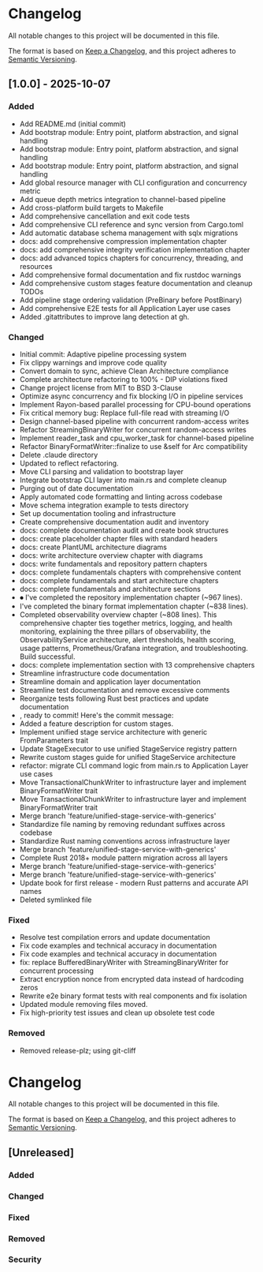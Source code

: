 # Changelog

All notable changes to this project will be documented in this file.

The format is based on [Keep a Changelog](https://keepachangelog.com/en/1.0.0/),
and this project adheres to [Semantic Versioning](https://semver.org/spec/v2.0.0.html).

## [1.0.0] - 2025-10-07

### Added

- Add README.md (initial commit)
- Add bootstrap module: Entry point, platform abstraction, and signal handling
- Add bootstrap module: Entry point, platform abstraction, and signal handling
- Add bootstrap module: Entry point, platform abstraction, and signal handling
- Add global resource manager with CLI configuration and concurrency metric
- Add queue depth metrics integration to channel-based pipeline
- Add cross-platform build targets to Makefile
- Add comprehensive cancellation and exit code tests
- Add comprehensive CLI reference and sync version from Cargo.toml
- Add automatic database schema management with sqlx migrations
- docs: add comprehensive compression implementation chapter
- docs: add comprehensive integrity verification implementation chapter
- docs: add advanced topics chapters for concurrency, threading, and resources
- Add comprehensive formal documentation and fix rustdoc warnings
- Add comprehensive custom stages feature documentation and cleanup TODOs
- Add pipeline stage ordering validation (PreBinary before PostBinary)
- Add comprehensive E2E tests for all Application Layer use cases
- Added .gitattributes to improve lang detection at gh.

### Changed

- Initial commit: Adaptive pipeline processing system
- Fix clippy warnings and improve code quality
- Convert domain to sync, achieve Clean Architecture compliance
- Complete architecture refactoring to 100% - DIP violations fixed
- Change project license from MIT to BSD 3-Clause
- Optimize async concurrency and fix blocking I/O in pipeline services
- Implement Rayon-based parallel processing for CPU-bound operations
- Fix critical memory bug: Replace full-file read with streaming I/O
- Design channel-based pipeline with concurrent random-access writes
- Refactor StreamingBinaryWriter for concurrent random-access writes
- Implement reader_task and cpu_worker_task for channel-based pipeline
- Refactor BinaryFormatWriter::finalize to use &self for Arc compatibility
- Delete .claude directory
- Updated to reflect refactoring.
- Move CLI parsing and validation to bootstrap layer
- Integrate bootstrap CLI layer into main.rs and complete cleanup
- Purging out of date documentation
- Apply automated code formatting and linting across codebase
- Move schema integration example to tests directory
- Set up documentation tooling and infrastructure
- Create comprehensive documentation audit and inventory
- docs: complete documentation audit and create book structures
- docs: create placeholder chapter files with standard headers
- docs: create PlantUML architecture diagrams
- docs: write architecture overview chapter with diagrams
- docs: write fundamentals and repository pattern chapters
- docs: complete fundamentals chapters with comprehensive content
- docs: complete fundamentals and start architecture chapters
- docs: complete fundamentals and architecture sections
- ⏺ I've completed the repository implementation chapter (~967 lines).
- I've completed the binary format implementation chapter (~838 lines).
- Completed observability overview chapter (~808 lines). This comprehensive chapter ties together metrics, logging,   and health monitoring, explaining the three pillars of observability, the ObservabilityService architecture, alert    thresholds, health scoring, usage patterns, Prometheus/Grafana integration, and troubleshooting. Build   successful.
- docs: complete implementation section with 13 comprehensive chapters
- Streamline infrastructure code documentation
- Streamline domain and application layer documentation
- Streamline test documentation and remove excessive comments
- Reorganize tests following Rust best practices and update documentation
- , ready to commit! Here's the commit message:
- Added a feature description for custom stages.
- Implement unified stage service architecture with generic FromParameters trait
- Update StageExecutor to use unified StageService registry pattern
- Rewrite custom stages guide for unified StageService architecture
- refactor: migrate CLI command logic from main.rs to Application Layer use cases
- Move TransactionalChunkWriter to infrastructure layer and implement BinaryFormatWriter trait
- Move TransactionalChunkWriter to infrastructure layer and implement BinaryFormatWriter trait
- Merge branch 'feature/unified-stage-service-with-generics'
- Standardize file naming by removing redundant suffixes across codebase
- Standardize Rust naming conventions across infrastructure layer
- Merge branch 'feature/unified-stage-service-with-generics'
- Complete Rust 2018+ module pattern migration across all layers
- Merge branch 'feature/unified-stage-service-with-generics'
- Merge branch 'feature/unified-stage-service-with-generics'
- Update book for first release - modern Rust patterns and accurate API names
- Deleted symlinked file

### Fixed

- Resolve test compilation errors and update documentation
- Fix code examples and technical accuracy in documentation
- Fix code examples and technical accuracy in documentation
- fix: replace BufferedBinaryWriter with StreamingBinaryWriter for concurrent processing
- Extract encryption nonce from encrypted data instead of hardcoding zeros
- Rewrite e2e binary format tests with real components and fix isolation
- Updated module removing files moved.
- Fix high-priority test issues and clean up obsolete test code

### Removed

- Removed release-plz; using git-cliff

# Changelog
All notable changes to this project will be documented in this file.

The format is based on [Keep a Changelog](https://keepachangelog.com/en/1.0.0/),
and this project adheres to [Semantic Versioning](https://semver.org/spec/v2.0.0.html).

## [Unreleased]

### Added

### Changed

### Fixed

### Removed

### Security